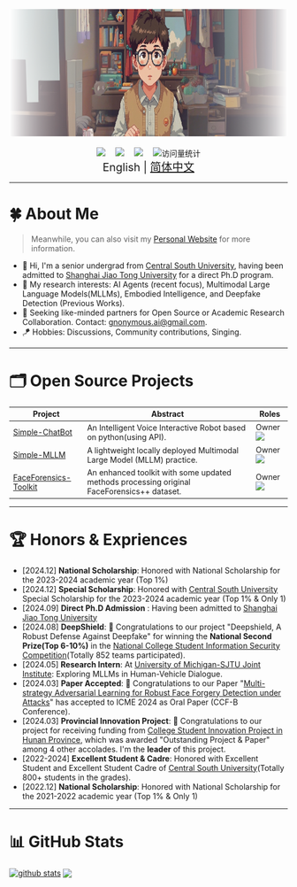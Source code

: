 <div align="center">
  
  <!-- dynamic typing effect -->
  <div>
    <a href="https://github.com/Gnonymous">
      <!-- <img src="https://readme-typing-svg.demolab.com?font=Fira+Code&weight=600&size=60&duration=2500&pause=1000&color=ff9966&center=true&vCenter=true&width=600&height=80&lines=Let's+Brainstorm+Together+🤯!&center=true&size=35" /> -->
        <img src="images/background.PNG" width="auto" height="230"/>
    </a>
  </div>

  <div>&nbsp;</div>
  
  <!-- profile logo -->
  <div>
    <a href="https://gnonymous.github.io/" target="_blank"><img src="https://img.shields.io/badge/Website-Intro-orange" /></a>&emsp;
    <a href="https://github.com/Gnonymous?tab=repositories" target="_blank"><img src="https://img.shields.io/badge/GitHub-Repo-lightgreen" /></a>&emsp;
    <a href="https://readme-typing-svg.demolab.com?font=Fira+Code&weight=600&size=60&duration=2500&pause=1000&color=5c5c4a&center=true&vCenter=true&width=600&height=80&lines=暂时还未上线🤗!&center=true&size=50" target="_blank"><img src="https://img.shields.io/badge/Zhihu-知乎-lightblue" /></a>&emsp;
    <!-- visitor statistics logo -->
    <img src="https://komarev.com/ghpvc/?username=Gnonymous&label=Views&color=0e75b6&style=flat" alt="访问量统计" />
  </div>
</div>

<div align="center" style="font-size: 20px;">
  English | <a href="README_zh.md">简体中文</a>
  <br />
</div>

----
# 🍀 About Me
> Meanwhile, you can also visit my [Personal Website](https://gnonymous.github.io) for more information.
- 👋 Hi, I'm a senior undergrad from [Central South University](http://www.csu.edu.cn/), having been admitted to [Shanghai Jiao Tong University](https://sjtu.edu.cn/) for a direct Ph.D program.
- 💭 My research interests: AI Agents (recent focus), Multimodal Large Language Models(MLLMs), Embodied Intelligence, and Deepfake Detection (Previous Works).
- 📢 Seeking like-minded partners for Open Source or Academic Research Collaboration. Contact: [gnonymous.ai@gmail.com](mailto:gnonymous.ai@gmail.com).
- 🪁 Hobbies: Discussions, Community contributions, Singing.

----

# 🗂️ Open Source Projects
| Project | Abstract | Roles |
| ----------- | ----------- | ----------- |
| [Simple-ChatBot](https://github.com/Gnonymous/Simple-ChatBot) | An Intelligent Voice Interactive Robot based on python(using API). | Owner ![](https://img.shields.io/github/stars/Gnonymous/Simple-ChatBot?style=social) |
| [Simple-MLLM](https://github.com/Gnonymous/Simple-MLLM) | A lightweight locally deployed Multimodal Large Model (MLLM) practice. | Owner ![](https://img.shields.io/github/stars/Gnonymous/Simple-MLLM?style=social) |
| [FaceForensics-Toolkit](https://github.com/Gnonymous/Simple-MLLM) | An enhanced toolkit with some updated methods processing original FaceForensics++ dataset. | Owner ![](https://img.shields.io/github/stars/Gnonymous/FaceForensics-Toolkit?style=social) |

----

# 🏆 Honors & Expriences

- [2024.12] **National Scholarship**: Honored with National Scholarship for the 2023-2024 academic year (Top 1%)
- [2024.12] **Special Scholarship**: Honored with [Central South University](https://csu.edu.cn/) Special Scholarship for the 2023-2024 academic year (Top 1% & Only 1)
- [2024.09] **Direct Ph.D Admission** : Having been admitted to [Shanghai Jiao Tong University](https://en.sjtu.edu.cn/)
- [2024.08] **DeepShield**: 🎉 Congratulations to our project "Deepshield, A Robust Defense Against Deepfake" for winning the **National Second Prize(Top 6-10%)** in the [National College Student Information Security Competition](http://117.78.33.202/announcement/view/364)(Totally 852 teams participated).
- [2024.05] **Research Intern**: At [University of Michigan-SJTU Joint Institute](https://www.ji.sjtu.edu.cn/): Exploring MLLMs in Human-Vehicle Dialogue.
- [2024.03] **Paper Accepted**: 🎉 Congratulations to our Paper "[Multi-strategy Adversarial Learning for Robust Face Forgery Detection under Attacks](https://ieeexplore.ieee.org/abstract/document/10688131)" has accepted to ICME 2024 as Oral Paper (CCF-B Conference).
- [2024.03] **Provincial Innovation Project**: 🎉 Congratulations to our project for receiving funding from [College Student Innovation Project in Hunan Province](http://114.220.75.43:1021/hncxcy), which was awarded "Outstanding Project & Paper" among 4 other accolades. I'm the **leader** of this project.
- [2022-2024] **Excellent Student & Cadre**: Honored with Excellent Student and Excellent Student Cadre of [Central South University](https://csu.edu.cn/)(Totally 800+ students in the grades).
- [2022.12] **National Scholarship**: Honored with National Scholarship for the 2021-2022 academic year (Top 1% & Only 1)

----

# 📊 GitHub Stats

<a href="https://github.com/Gnonymous"><img align="center" src="https://github-readme-stats.vercel.app/api?username=Gnonymous&show_icons=true&include_all_commits=true&theme=blue&hide_border=true" alt="github stats" /></a> 
<a href="https://github.com/Gnonymous"><img align="center" src="https://github-readme-stats.vercel.app/api/top-langs/?username=Gnonymous&layout=compact&theme=blue&hide_border=true" /></a> 
